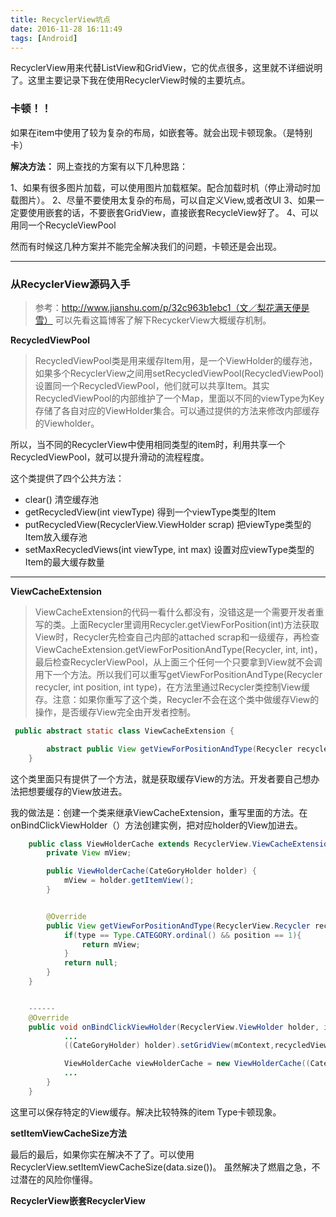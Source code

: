```yaml
---
title: RecyclerView坑点
date: 2016-11-28 16:11:49
tags: [Android]
---
```

RecyclerView用来代替ListView和GridView，它的优点很多，这里就不详细说明了。这里主要记录下我在使用RecyclerView时候的主要坑点。

### 卡顿！！

如果在item中使用了较为复杂的布局，如嵌套等。就会出现卡顿现象。（是特别卡）

**解决方法：**
网上查找的方案有以下几种思路：

1、如果有很多图片加载，可以使用图片加载框架。配合加载时机（停止滑动时加载图片）。
2、尽量不要使用太复杂的布局，可以自定义View,或者改UI
3、如果一定要使用嵌套的话，不要嵌套GridView，直接嵌套RecycleView好了。
4、可以用同一个RecycleViewPool

然而有时候这几种方案并不能完全解决我们的问题，卡顿还是会出现。

<!-- more -->  

----

### 从RecyclerView源码入手
>参考：http://www.jianshu.com/p/32c963b1ebc1（文／梨花满天便是雪）
可以先看这篇博客了解下RecyckerView大概缓存机制。

**RecycledViewPool**
>RecycledViewPool类是用来缓存Item用，是一个ViewHolder的缓存池，如果多个RecyclerView之间用setRecycledViewPool(RecycledViewPool)设置同一个RecycledViewPool，他们就可以共享Item。其实RecycledViewPool的内部维护了一个Map，里面以不同的viewType为Key存储了各自对应的ViewHolder集合。可以通过提供的方法来修改内部缓存的Viewholder。

所以，当不同的RecyclerView中使用相同类型的item时，利用共享一个RecycledViewPool，就可以提升滑动的流程程度。

这个类提供了四个公共方法：
- clear()  清空缓存池
- getRecycledView(int viewType)  得到一个viewType类型的Item
- putRecycledView(RecyclerView.ViewHolder scrap)  把viewType类型的Item放入缓存池
- setMaxRecycledViews(int viewType, int max)  设置对应viewType类型的Item的最大缓存数量

----

**ViewCacheExtension**
>ViewCacheExtension的代码一看什么都没有，没错这是一个需要开发者重写的类。上面Recycler里调用Recycler.getViewForPosition(int)方法获取View时，Recycler先检查自己内部的attached scrap和一级缓存，再检查ViewCacheExtension.getViewForPositionAndType(Recycler, int, int)，最后检查RecyclerViewPool，从上面三个任何一个只要拿到View就不会调用下一个方法。所以我们可以重写getViewForPositionAndType(Recycler recycler, int position, int type)，在方法里通过Recycler类控制View缓存。注意：如果你重写了这个类，Recycler不会在这个类中做缓存View的操作，是否缓存View完全由开发者控制。

```java
 public abstract static class ViewCacheExtension {

        abstract public View getViewForPositionAndType(Recycler recycler, int position, int type);
    }
```

这个类里面只有提供了一个方法，就是获取缓存View的方法。开发者要自己想办法把想要缓存的View放进去。

我的做法是：创建一个类来继承ViewCacheExtension，重写里面的方法。在onBindClickViewHolder（）方法创建实例，把对应holder的View加进去。

```java
    public class ViewHolderCache extends RecyclerView.ViewCacheExtension{
        private View mView;

        public ViewHolderCache(CateGoryHolder holder) {
            mView = holder.getItemView();
        }


        @Override
        public View getViewForPositionAndType(RecyclerView.Recycler recycler, int position, int type) {
            if(type == Type.CATEGORY.ordinal() && position == 1){
                return mView;
            }
            return null;
        }
    }


    ------
    @Override
    public void onBindClickViewHolder(RecyclerView.ViewHolder holder, int position) {
            ...
            ((CateGoryHolder) holder).setGridView(mContext,recycledViewPool, mCategoryList);

            ViewHolderCache viewHolderCache = new ViewHolderCache((CateGoryHolder)holder);
            ...
        }
    }

```


这里可以保存特定的View缓存。解决比较特殊的item Type卡顿现象。

**setItemViewCacheSize方法**

最后的最后，如果你实在解决不了了。可以使用RecyclerView.setItemViewCacheSize(data.size())。
虽然解决了燃眉之急，不过潜在的风险你懂得。



**RecyclerView嵌套RecyclerView**










